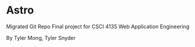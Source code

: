 # Astro
Migrated Git Repo
Final project for CSCI 4135 Web Application Engineering

By Tyler Mong, Tyler Snyder